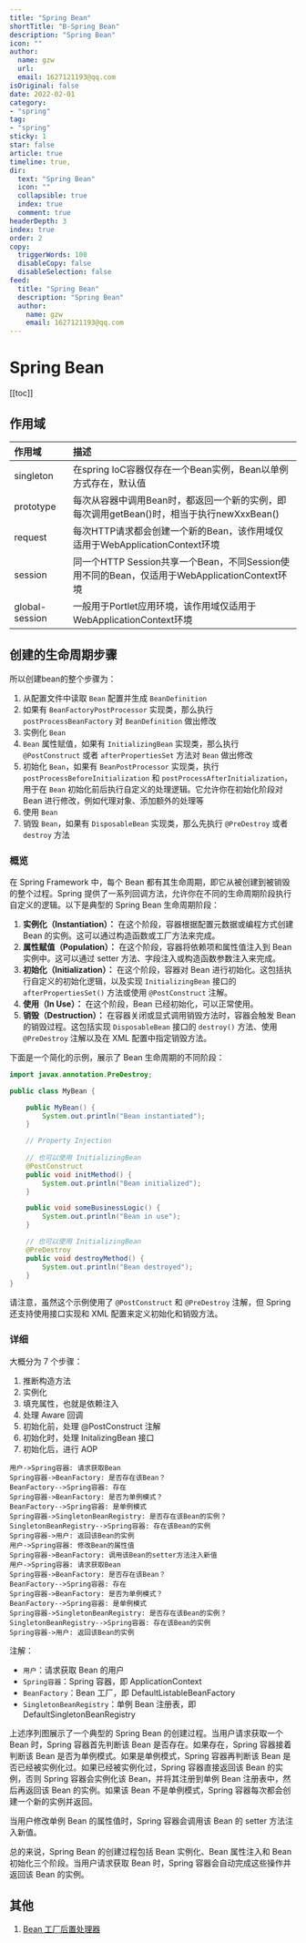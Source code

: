 ```yaml
---
title: "Spring Bean"
shortTitle: "B-Spring Bean"
description: "Spring Bean"
icon: ""
author: 
  name: gzw
  url: 
  email: 1627121193@qq.com
isOriginal: false
date: 2022-02-01
category: 
- "spring"
tag:
- "spring"
sticky: 1
star: false
article: true
timeline: true,
dir:
  text: "Spring Bean"
  icon: ""
  collapsible: true
  index: true
  comment: true
headerDepth: 3
index: true
order: 2
copy:
  triggerWords: 100
  disableCopy: false
  disableSelection: false
feed:
  title: "Spring Bean"
  description: "Spring Bean"
  author:
    name: gzw
    email: 1627121193@qq.com
---
```






# Spring Bean



[[toc]]



## 作用域

| 作用域         | 描述                                                         |
| :------------- | :----------------------------------------------------------- |
| singleton      | 在spring IoC容器仅存在一个Bean实例，Bean以单例方式存在，默认值 |
| prototype      | 每次从容器中调用Bean时，都返回一个新的实例，即每次调用getBean()时，相当于执行newXxxBean() |
| request        | 每次HTTP请求都会创建一个新的Bean，该作用域仅适用于WebApplicationContext环境 |
| session        | 同一个HTTP Session共享一个Bean，不同Session使用不同的Bean，仅适用于WebApplicationContext环境 |
| global-session | 一般用于Portlet应用环境，该作用域仅适用于WebApplicationContext环境 |



## 创建的生命周期步骤

所以创建bean的整个步骤为：

1. 从配置文件中读取 `Bean` 配置并生成 `BeanDefinition`
2. 如果有 `BeanFactoryPostProcessor` 实现类，那么执行 `postProcessBeanFactory` 对 `BeanDefinition` 做出修改
3. 实例化 `Bean`
4. `Bean` 属性赋值，如果有 `InitializingBean` 实现类，那么执行 `@PostConstruct` 或者 `afterPropertiesSet` 方法对 `Bean` 做出修改
5. 初始化 `Bean`，如果有 `BeanPostProcessor` 实现类，执行 `postProcessBeforeInitialization` 和 `postProcessAfterInitialization`，用于在 `Bean` 初始化前后执行自定义的处理逻辑。它允许你在初始化阶段对 Bean 进行修改，例如代理对象、添加额外的处理等
6. 使用 `Bean`
7. 销毁 `Bean`，如果有 `DisposableBean` 实现类，那么先执行 `@PreDestroy` 或者 `destroy` 方法



### 概览

在 Spring Framework 中，每个 Bean 都有其生命周期，即它从被创建到被销毁的整个过程。Spring 提供了一系列回调方法，允许你在不同的生命周期阶段执行自定义的逻辑。以下是典型的 Spring Bean 生命周期阶段：

1. **实例化（Instantiation）：** 在这个阶段，容器根据配置元数据或编程方式创建 Bean 的实例。这可以通过构造函数或工厂方法来完成。
2. **属性赋值（Population）：** 在这个阶段，容器将依赖项和属性值注入到 Bean 实例中。这可以通过 setter 方法、字段注入或构造函数参数注入来完成。
3. **初始化（Initialization）：** 在这个阶段，容器对 Bean 进行初始化。这包括执行自定义的初始化逻辑，以及实现 `InitializingBean` 接口的 `afterPropertiesSet()` 方法或使用 `@PostConstruct` 注解。
4. **使用（In Use）：** 在这个阶段，Bean 已经初始化，可以正常使用。
5. **销毁（Destruction）：** 在容器关闭或显式调用销毁方法时，容器会触发 Bean 的销毁过程。这包括实现 `DisposableBean` 接口的 `destroy()` 方法、使用 `@PreDestroy` 注解以及在 XML 配置中指定销毁方法。

下面是一个简化的示例，展示了 Bean 生命周期的不同阶段：

```java
import javax.annotation.PreDestroy;

public class MyBean {

    public MyBean() {
        System.out.println("Bean instantiated");
    }

    // Property Injection
    
    // 也可以使用 InitializingBean
    @PostConstruct
    public void initMethod() {
        System.out.println("Bean initialized");
    }

    public void someBusinessLogic() {
        System.out.println("Bean in use");
    }

    // 也可以使用 InitializingBean
    @PreDestroy
    public void destroyMethod() {
        System.out.println("Bean destroyed");
    }
}
```

请注意，虽然这个示例使用了 `@PostConstruct` 和 `@PreDestroy` 注解，但 Spring 还支持使用接口实现和 XML 配置来定义初始化和销毁方法。



### 详细

大概分为 7 个步骤：

1. 推断构造方法
2. 实例化
3. 填充属性，也就是依赖注入
4. 处理 Aware 回调
5. 初始化前，处理 @PostConstruct 注解
6. 初始化时，处理 InitalizingBean 接口
7. 初始化后，进行 AOP

```sequence
用户->Spring容器: 请求获取Bean
Spring容器->BeanFactory: 是否存在该Bean？
BeanFactory-->Spring容器: 存在
Spring容器->BeanFactory: 是否为单例模式？
BeanFactory-->Spring容器: 是单例模式
Spring容器->SingletonBeanRegistry: 是否存在该Bean的实例？
SingletonBeanRegistry-->Spring容器: 存在该Bean的实例
Spring容器->用户: 返回该Bean的实例
用户->Spring容器: 修改Bean的属性值
Spring容器->BeanFactory: 调用该Bean的setter方法注入新值
用户->Spring容器: 请求获取Bean
Spring容器->BeanFactory: 是否存在该Bean？
BeanFactory-->Spring容器: 存在
Spring容器->BeanFactory: 是否为单例模式？
BeanFactory-->Spring容器: 是单例模式
Spring容器->SingletonBeanRegistry: 是否存在该Bean的实例？
SingletonBeanRegistry-->Spring容器: 存在该Bean的实例
Spring容器->用户: 返回该Bean的实例
```

注解：

- `用户`：请求获取 Bean 的用户
- `Spring容器`：Spring 容器，即 ApplicationContext
- `BeanFactory`：Bean 工厂，即 DefaultListableBeanFactory
- `SingletonBeanRegistry`：单例 Bean 注册表，即 DefaultSingletonBeanRegistry

上述序列图展示了一个典型的 Spring Bean 的创建过程。当用户请求获取一个 Bean 时，Spring 容器首先判断该 Bean 是否存在。如果存在，Spring 容器接着判断该 Bean 是否为单例模式。如果是单例模式，Spring 容器再判断该 Bean 是否已经被实例化过。如果已经被实例化过，Spring 容器直接返回该 Bean 的实例，否则 Spring 容器会实例化该 Bean，并将其注册到单例 Bean 注册表中，然后再返回该 Bean 的实例。如果该 Bean 不是单例模式，Spring 容器每次都会创建一个新的实例并返回。

当用户修改单例 Bean 的属性值时，Spring 容器会调用该 Bean 的 setter 方法注入新值。

总的来说，Spring Bean 的创建过程包括 Bean 实例化、Bean 属性注入和 Bean 初始化三个阶段。当用户请求获取 Bean 时，Spring 容器会自动完成这些操作并返回该 Bean 的实例。





## 其他

1. [Bean 工厂后置处理器](https://muyinchen.github.io/2017/09/16/Spring5%E6%BA%90%E7%A0%81%E8%A7%A3%E6%9E%90-Spring%E4%B8%AD%E7%9A%84bean%E5%B7%A5%E5%8E%82%E5%90%8E%E7%BD%AE%E5%A4%84%E7%90%86%E5%99%A8/)